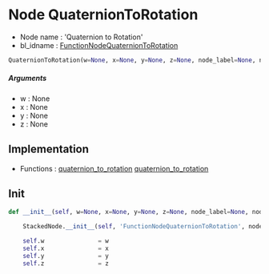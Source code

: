 # Node QuaternionToRotation

- Node name : 'Quaternion to Rotation'
- bl_idname : [FunctionNodeQuaternionToRotation](https://docs.blender.org/api/current/bpy.types.FunctionNodeQuaternionToRotation.html)


``` python
QuaternionToRotation(w=None, x=None, y=None, z=None, node_label=None, node_color=None)
```
##### Arguments

- w : None
- x : None
- y : None
- z : None

## Implementation

- Functions : [quaternion_to_rotation](/docs/GeoNodes/GeoNodesTree.md#quaternion_to_rotation) [quaternion_to_rotation](/docs/GeoNodes/GeoNodesTree.md#quaternion_to_rotation)

## Init

``` python
def __init__(self, w=None, x=None, y=None, z=None, node_label=None, node_color=None):

    StackedNode.__init__(self, 'FunctionNodeQuaternionToRotation', node_label=node_label, node_color=node_color)

    self.w               = w
    self.x               = x
    self.y               = y
    self.z               = z
```
